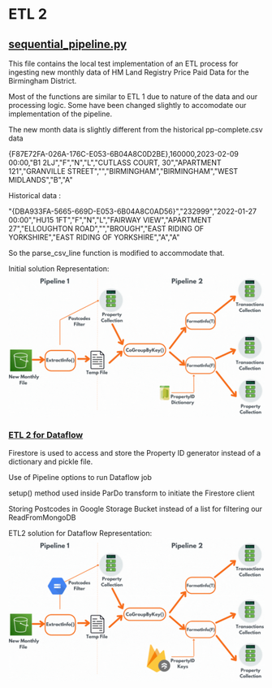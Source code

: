 # ETL 2

## [sequential_pipeline.py](https://github.com/BVK23/Beam_ETL_UKProp/blob/main/ETL%202/sequential_pipeline.py)

This file contains the local test implementation of an ETL process for ingesting new monthly data of HM Land Registry Price Paid Data for the Birmingham District.

Most of the functions are similar to ETL 1 due to nature of the data and our processing logic. Some have been changed slightly to accomodate our implementation of the pipeline.

The new month data is slightly different from the historical pp-complete.csv data 

{F87E72FA-026A-176C-E053-6B04A8C0D2BE},160000,2023-02-09 00:00,"B1 2LJ","F","N","L","CUTLASS COURT, 30","APARTMENT 121","GRANVILLE STREET","","BIRMINGHAM","BIRMINGHAM","WEST MIDLANDS","B","A" 

Historical data : 

"{DBA933FA-5665-669D-E053-6B04A8C0AD56}","232999","2022-01-27 00:00","HU15 1FT","F","N","L","FAIRWAY VIEW","APARTMENT 27","ELLOUGHTON ROAD","","BROUGH","EAST RIDING OF YORKSHIRE","EAST RIDING OF YORKSHIRE","A","A"

So the parse_csv_line function is modified to accommodate that.

Initial solution Representation:
![GIF](https://github.com/BVK23/Beam_ETL_UKProp/blob/main/ETL%202/ETL2_gif.gif)


### [ETL 2 for Dataflow](https://github.com/BVK23/Beam_ETL_UKProp/blob/main/ETL%202/ETL_2_Dataflow_job.py)

Firestore is used to access and store the Property ID generator instead of a dictionary and pickle file.

Use of Pipeline options to run Dataflow job

setup() method used inside ParDo transform to initiate the Firestore client

Storing Postcodes in Google Storage Bucket instead of a list for filtering our ReadFromMongoDB

ETL2 solution for Dataflow Representation:
![GIF](https://github.com/BVK23/Beam_ETL_UKProp/blob/main/ETL%202/ETL2.gif)


